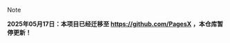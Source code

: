 > [!NOTE]
> **2025年05月17日：本项目已经迁移至 <https://github.com/PagesX> ，本仓库暂停更新！**



<!-- Security scan triggered at 2025-09-02 14:25:10 -->

<!-- Security scan triggered at 2025-09-02 15:27:03 -->

<!-- Security scan triggered at 2025-09-02 15:27:17 -->

<!-- Security scan triggered at 2025-09-02 15:27:56 -->

<!-- Security scan triggered at 2025-09-02 15:28:22 -->